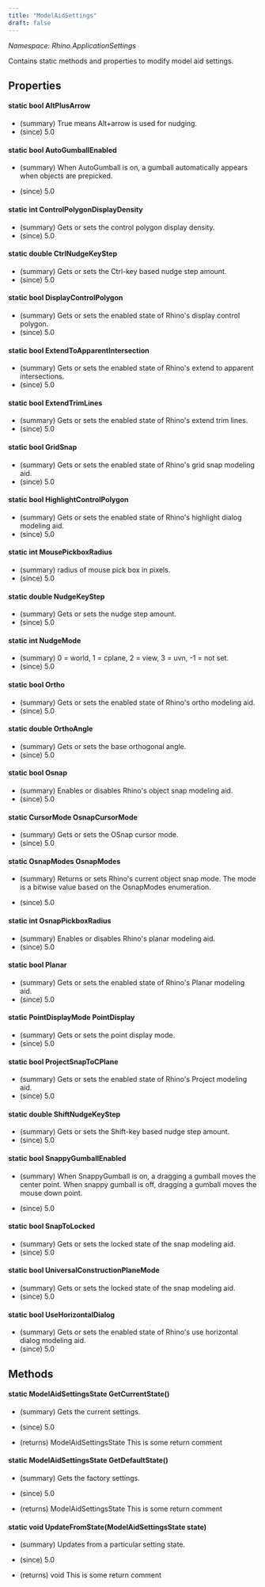 ```yaml
---
title: "ModelAidSettings"
draft: false
---
```


*Namespace: Rhino.ApplicationSettings*

   Contains static methods and properties to modify model aid settings.
   
## Properties
#### static bool AltPlusArrow
- (summary) True means Alt+arrow is used for nudging.
- (since) 5.0
#### static bool AutoGumballEnabled
- (summary) 
     When AutoGumball is on, a gumball automatically appears
     when objects are prepicked.
     
- (since) 5.0
#### static int ControlPolygonDisplayDensity
- (summary) Gets or sets the control polygon display density.
- (since) 5.0
#### static double CtrlNudgeKeyStep
- (summary) Gets or sets the Ctrl-key based nudge step amount.
- (since) 5.0
#### static bool DisplayControlPolygon
- (summary) Gets or sets the enabled state of Rhino's display control polygon.
- (since) 5.0
#### static bool ExtendToApparentIntersection
- (summary) Gets or sets the enabled state of Rhino's extend to apparent intersections.
- (since) 5.0
#### static bool ExtendTrimLines
- (summary) Gets or sets the enabled state of Rhino's extend trim lines.
- (since) 5.0
#### static bool GridSnap
- (summary) Gets or sets the enabled state of Rhino's grid snap modeling aid.
- (since) 5.0
#### static bool HighlightControlPolygon
- (summary) Gets or sets the enabled state of Rhino's highlight dialog modeling aid.
- (since) 5.0
#### static int MousePickboxRadius
- (summary) radius of mouse pick box in pixels.
- (since) 5.0
#### static double NudgeKeyStep
- (summary) Gets or sets the nudge step amount.
- (since) 5.0
#### static int NudgeMode
- (summary) 0 = world, 1 = cplane, 2 = view, 3 = uvn, -1 = not set.
- (since) 5.0
#### static bool Ortho
- (summary) Gets or sets the enabled state of Rhino's ortho modeling aid.
- (since) 5.0
#### static double OrthoAngle
- (summary) Gets or sets the base orthogonal angle.
- (since) 5.0
#### static bool Osnap
- (summary) Enables or disables Rhino's object snap modeling aid.
- (since) 5.0
#### static CursorMode OsnapCursorMode
- (summary) Gets or sets the OSnap cursor mode.
- (since) 5.0
#### static OsnapModes OsnapModes
- (summary) 
    Returns or sets Rhino's current object snap mode.
    The mode is a bitwise value based on the OsnapModes enumeration.
    
- (since) 5.0
#### static int OsnapPickboxRadius
- (summary) Enables or disables Rhino's planar modeling aid.
- (since) 5.0
#### static bool Planar
- (summary) Gets or sets the enabled state of Rhino's Planar modeling aid.
- (since) 5.0
#### static PointDisplayMode PointDisplay
- (summary) Gets or sets the point display mode.
- (since) 5.0
#### static bool ProjectSnapToCPlane
- (summary) Gets or sets the enabled state of Rhino's Project modeling aid.
- (since) 5.0
#### static double ShiftNudgeKeyStep
- (summary) Gets or sets the Shift-key based nudge step amount.
- (since) 5.0
#### static bool SnappyGumballEnabled
- (summary) 
     When SnappyGumball is on, a dragging a gumball moves the center point.
     When snappy gumball is off, dragging a gumball moves the mouse down point.
     
- (since) 5.0
#### static bool SnapToLocked
- (summary) Gets or sets the locked state of the snap modeling aid.
- (since) 5.0
#### static bool UniversalConstructionPlaneMode
- (summary) Gets or sets the locked state of the snap modeling aid.
- (since) 5.0
#### static bool UseHorizontalDialog
- (summary) Gets or sets the enabled state of Rhino's use horizontal dialog modeling aid.
- (since) 5.0
## Methods
#### static ModelAidSettingsState GetCurrentState()
- (summary) 
     Gets the current settings.
     
- (since) 5.0
- (returns) ModelAidSettingsState This is some return comment
#### static ModelAidSettingsState GetDefaultState()
- (summary) 
     Gets the factory settings.
     
- (since) 5.0
- (returns) ModelAidSettingsState This is some return comment
#### static void UpdateFromState(ModelAidSettingsState state)
- (summary) 
     Updates from a particular setting state.
     
- (since) 5.0
- (returns) void This is some return comment
